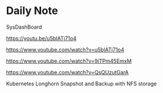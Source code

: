 # Daily Note
SysDashBoard

https://youtu.be/u5blATj71o4

https://www.youtube.com/watch?v=u5blATj71o4

https://www.youtube.com/watch?v=9iTPm45EmxM

https://www.youtube.com/watch?v=QsQUzutGarA

Kubernetes Longhorn Snapshot and Backup with NFS storage


